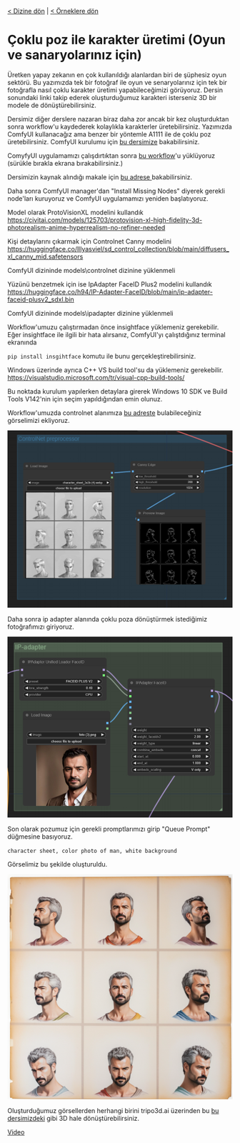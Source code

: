 <a href="/">< Dizine dön</a> | <a href="/ornekler">< Örneklere dön</a>

# Çoklu poz ile karakter üretimi (Oyun ve sanaryolarınız için)

Üretken yapay zekanın en çok kullanıldığı alanlardan biri de şüphesiz oyun sektörü. Bu yazımızda tek bir fotoğraf ile oyun ve senaryolarınız için tek bir fotoğrafla nasıl çoklu karakter üretimi yapabileceğimizi görüyoruz. Dersin sonundaki linki takip ederek oluşturduğumuz karakteri isterseniz 3D bir modele de dönüştürebilirsiniz.

Dersimiz diğer derslere nazaran biraz daha zor ancak bir kez oluşturduktan sonra workflow'u kaydederek kolaylıkla karakterler üretebilirsiniz.
Yazımızda ComfyUI kullanacağız ama benzer bir yöntemle A1111 ile de çoklu poz üretebilirsiniz. ComfyUI kurulumu için [bu dersimize](../kurulumlar/comfyui.md) bakabilirsiniz.

ComyfyUI uygulamamızı çalışdırtıktan sonra [bu workflow](../gorseller/workflow/consistent_character_comfyui.json)'u yüklüyoruz (sürükle bırakla ekrana bırakabilirsiniz.)

Dersimizin kaynak alındığı makale için [bu adrese ](https://stable-diffusion-art.com/consistent-character-view-angle/#Extensions)bakabilirsiniz.

Daha sonra ComfyUI manager'dan "Install Missing Nodes" diyerek gerekli node'ları kuruyoruz ve ComfyUI uygulamamızı yeniden başlatıyoruz.

Model olarak ProtoVisionXL modelini kullandık https://civitai.com/models/125703/protovision-xl-high-fidelity-3d-photorealism-anime-hyperrealism-no-refiner-needed

Kişi detaylarını çıkarmak için Controlnet Canny modelini https://huggingface.co/lllyasviel/sd_control_collection/blob/main/diffusers_xl_canny_mid.safetensors

ComfyUI dizininde models\controlnet dizinine yüklenmeli

Yüzünü benzetmek için ise IpAdapter FaceID Plus2 modelini kullandık https://huggingface.co/h94/IP-Adapter-FaceID/blob/main/ip-adapter-faceid-plusv2_sdxl.bin

ComfyUI dizininde models\ipadapter dizinine yüklenmeli

Workflow'umuzu çalıştırmadan önce insightface yüklemeniz gerekebilir. Eğer insightface ile ilgili bir hata alırsanız, ComfyUI'yı çalıştdığınız terminal ekranında 

`pip install insgihtface` komutu ile bunu gerçekleştirebilirsiniz. 

Windows üzerinde ayrıca C++ VS build tool'su da yüklemeniz gerekebilir.  https://visualstudio.microsoft.com/tr/visual-cpp-build-tools/

Bu noktada kurulum yapılerken detaylara girerek Windows 10 SDK ve Build Tools V142'nin için seçim yapıldığından emin olunuz.

Workflow'umuzda controlnet alanımıza [bu adreste](../gorseller/character_sheet_3x3b.webp) bulabileceğiniz görselimizi ekliyoruz.

![alt text](/gorseller/coklu-poz-controlnet.png)

Daha sonra ip adapter alanında çoklu poza dönüştürmek istediğimiz fotoğrafımızı giriyoruz.

![alt text](/gorseller/coklu-poz-ip-adapter.png)

Son olarak pozumuz için gerekli promptlarımızı girip "Queue Prompt" düğmesine basıyoruz.

`character sheet, color photo of man, white background`

Görselimiz bu şekilde oluşturuldu.

![alt text](../gorseller/coklu-poz-sonuc.png)


Oluşturduğumuz görsellerden herhangi birini tripo3d.ai üzerinden bu [bu dersimizdeki](iki-boyutlu-gorselleri-uc-boyutluya-donusturun.md) gibi 3D hale dönüştürebilirsiniz. 

[Video](/gorseller/19-48-01.mp4)








